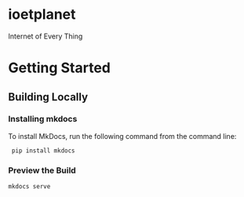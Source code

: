 # ioetplanet
Internet of Every Thing


# Getting Started


## Building Locally

### Installing mkdocs



To install MkDocs, run the following command from the command line:

```
 pip install mkdocs
```

### Preview the Build


```
mkdocs serve
```



